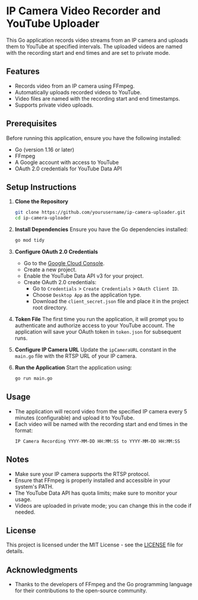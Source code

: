 # IP Camera Video Recorder and YouTube Uploader

This Go application records video streams from an IP camera and uploads them to YouTube at specified intervals. The uploaded videos are named with the recording start and end times and are set to private mode.

## Features
- Records video from an IP camera using FFmpeg.
- Automatically uploads recorded videos to YouTube.
- Video files are named with the recording start and end timestamps.
- Supports private video uploads.

## Prerequisites
Before running this application, ensure you have the following installed:

- Go (version 1.16 or later)
- FFmpeg
- A Google account with access to YouTube
- OAuth 2.0 credentials for YouTube Data API

## Setup Instructions

1. **Clone the Repository**
   ```bash
   git clone https://github.com/yourusername/ip-camera-uploader.git
   cd ip-camera-uploader
   ```

2. **Install Dependencies**
   Ensure you have the Go dependencies installed:
   ```bash
   go mod tidy
   ```

3. **Configure OAuth 2.0 Credentials**
   - Go to the [Google Cloud Console](https://console.cloud.google.com/).
   - Create a new project.
   - Enable the YouTube Data API v3 for your project.
   - Create OAuth 2.0 credentials:
     - Go to `Credentials` > `Create Credentials` > `OAuth Client ID`.
     - Choose `Desktop App` as the application type.
     - Download the `client_secret.json` file and place it in the project root directory.

4. **Token File**
   The first time you run the application, it will prompt you to authenticate and authorize access to your YouTube account. The application will save your OAuth token in `token.json` for subsequent runs.

5. **Configure IP Camera URL**
   Update the `ipCameraURL` constant in the `main.go` file with the RTSP URL of your IP camera.

6. **Run the Application**
   Start the application using:
   ```bash
   go run main.go
   ```

## Usage
- The application will record video from the specified IP camera every 5 minutes (configurable) and upload it to YouTube.
- Each video will be named with the recording start and end times in the format:
  ```
  IP Camera Recording YYYY-MM-DD HH:MM:SS to YYYY-MM-DD HH:MM:SS
  ```

## Notes
- Make sure your IP camera supports the RTSP protocol.
- Ensure that FFmpeg is properly installed and accessible in your system's PATH.
- The YouTube Data API has quota limits; make sure to monitor your usage.
- Videos are uploaded in private mode; you can change this in the code if needed.

## License
This project is licensed under the MIT License - see the [LICENSE](LICENSE) file for details.

## Acknowledgments
- Thanks to the developers of FFmpeg and the Go programming language for their contributions to the open-source community.